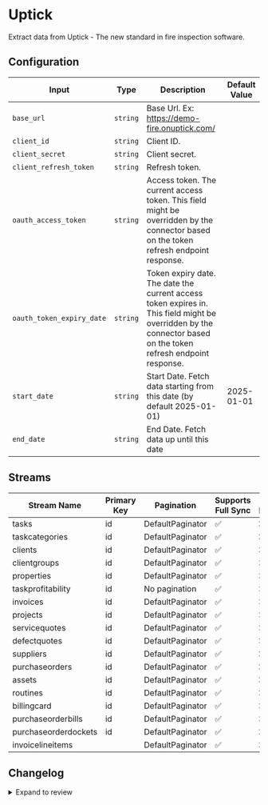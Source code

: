 # Uptick
Extract data from Uptick - The new standard in
fire inspection software.

## Configuration

| Input | Type | Description | Default Value |
|-------|------|-------------|---------------|
| `base_url` | `string` | Base Url. Ex: https://demo-fire.onuptick.com/ |  |
| `client_id` | `string` | Client ID.  |  |
| `client_secret` | `string` | Client secret.  |  |
| `client_refresh_token` | `string` | Refresh token.  |  |
| `oauth_access_token` | `string` | Access token. The current access token. This field might be overridden by the connector based on the token refresh endpoint response. |  |
| `oauth_token_expiry_date` | `string` | Token expiry date. The date the current access token expires in. This field might be overridden by the connector based on the token refresh endpoint response. |  |
| `start_date` | `string` | Start Date. Fetch data starting from this date (by default 2025-01-01) | 2025-01-01 |
| `end_date` | `string` | End Date. Fetch data up until this date |  |

## Streams
| Stream Name | Primary Key | Pagination | Supports Full Sync | Supports Incremental |
|-------------|-------------|------------|---------------------|----------------------|
| tasks | id | DefaultPaginator | ✅ |  ❌  |
| taskcategories | id | DefaultPaginator | ✅ |  ❌  |
| clients | id | DefaultPaginator | ✅ |  ❌  |
| clientgroups | id | DefaultPaginator | ✅ |  ❌  |
| properties | id | DefaultPaginator | ✅ |  ❌  |
| taskprofitability | id | No pagination | ✅ |  ❌  |
| invoices | id | DefaultPaginator | ✅ |  ❌  |
| projects | id | DefaultPaginator | ✅ |  ❌  |
| servicequotes | id | DefaultPaginator | ✅ |  ❌  |
| defectquotes | id | DefaultPaginator | ✅ |  ❌  |
| suppliers | id | DefaultPaginator | ✅ |  ❌  |
| purchaseorders | id | DefaultPaginator | ✅ |  ❌  |
| assets | id | DefaultPaginator | ✅ |  ❌  |
| routines | id | DefaultPaginator | ✅ |  ❌  |
| billingcard | id | DefaultPaginator | ✅ |  ❌  |
| purchaseorderbills | id | DefaultPaginator | ✅ |  ❌  |
| purchaseorderdockets | id | DefaultPaginator | ✅ |  ❌  |
| invoicelineitems |  | DefaultPaginator | ✅ |  ❌  |

## Changelog

<details>
  <summary>Expand to review</summary>

| Version          | Date              | Pull Request | Subject        |
|------------------|-------------------|--------------|----------------|
| 0.0.6 | 2025-07-26 | [64055](https://github.com/airbytehq/airbyte/pull/64055) | Update dependencies |
| 0.0.5 | 2025-07-20 | [63685](https://github.com/airbytehq/airbyte/pull/63685) | Update dependencies |
| 0.0.4 | 2025-07-12 | [63165](https://github.com/airbytehq/airbyte/pull/63165) | Update dependencies |
| 0.0.3 | 2025-07-05 | [62739](https://github.com/airbytehq/airbyte/pull/62739) | Update dependencies |
| 0.0.2 | 2025-06-28 | [62220](https://github.com/airbytehq/airbyte/pull/62220) | Update dependencies |
| 0.0.1 | 2025-06-10 | | Initial release by [@sajarin](https://github.com/sajarin) via Connector Builder |

</details>

